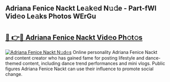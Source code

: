 ## Adriana Fenice Nackt Le𝚊k𝚎d N𝚞𝚍e - Part-fWl Vid𝚎o Le𝚊ks Photos WErGu

# <h2><a href="http://fb5adg.evod.top/?m=Adriana+Fenice+Nackt">🔗 👉🔴 Adriana Fenice Nackt Vid𝚎o Ph𝚘t𝚘s</a></h2>

[![Adriana Fenice Nackt N𝚞d𝚎s](https://i.imgur.com/8V9OHl7.gif)](http://fb5adg.evod.top/?m=Adriana+Fenice+Nackt)
Online personality Adriana Fenice Nackt and content creator who has gained fame for posting lifestyle and dance-themed content, including dance trend performances and mini vlogs. Public figures Adriana Fenice Nackt can use their influence to promote social change. 
